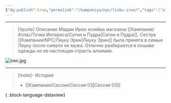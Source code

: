 ```yaml
---
{"dg-publish":true,"permalink":"/kampaniya/npc/liuku-iren/","tags":["affinity/neutral","job/innkeeper","race/human"],"created":"2025-01-08T06:30:47.593+03:00","updated":"2025-01-09T10:38:12.445+03:00"}
---
```




<hr></hr>

> [!quote] Описание
>Мадам Ирен хозяйка магазина [[Кампания/Атлас/Точки Интереса/Сатин и Пудра\|Сатин и Пудра]]. Сестра [[Кампания/NPC/Лиуку Эрин\|Лиуку Эрин]] была принята в семью Леуку после смерти ее мужа. 
>Отлично разбирается в пошиве одежды но ее настоящая страсть алхимия.

![iren.jpg](/img/user/%D0%90%D1%81%D1%81%D0%B5%D1%82%D1%8B/NPC/iren.jpg)


<hr></hr>

> [!note]- История
>  - [[Кампания/Сессии/Сессия 03\|Сессия 03]]
> 
{ .block-language-dataview}